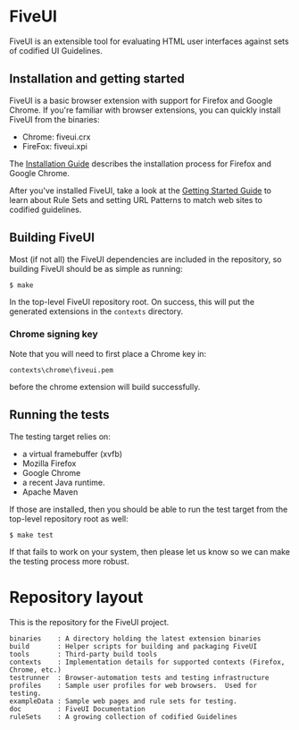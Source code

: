 # FiveUI

FiveUI is an extensible tool for evaluating HTML user interfaces
against sets of codified UI Guidelines.

## Installation and getting started

FiveUI is a basic browser extension with support for Firefox and
Google Chrome. If you're familiar with browser extensions, you can
quickly install FiveUI from the binaries:

 - Chrome: fiveui.crx
 - FireFox: fiveui.xpi

The [Installation Guide](doc/manual_src/install.md) describes the
installation process for Firefox and Google Chrome.

After you've installed FiveUI, take a look at the [Getting Started
Guide](doc/manual_src/gettingStarted.md) to learn about Rule Sets and
setting URL Patterns to match web sites to codified guidelines.

## Building FiveUI

Most (if not all) the FiveUI dependencies are included in the
repository, so building FiveUI should be as simple as running:

    $ make

In the top-level FiveUI repository root.  On success, this will put
the generated extensions in the `contexts` directory.

### Chrome signing key

Note that you will need to first place a Chrome key in:

    contexts\chrome\fiveui.pem

before the chrome extension will build successfully.

## Running the tests

The testing target relies on:

 - a virtual framebuffer (xvfb)
 - Mozilla Firefox
 - Google Chrome
 - a recent Java runtime.
 - Apache Maven

If those are installed, then you should be able to run the test target
from the top-level repository root as well:

    $ make test

If that fails to work on your system, then please let us know so we
can make the testing process more robust.

# Repository layout

This is the repository for the FiveUI project.

```
binaries    : A directory holding the latest extension binaries
build       : Helper scripts for building and packaging FiveUI
tools       : Third-party build tools
contexts    : Implementation details for supported contexts (Firefox, Chrome, etc.)
testrunner  : Browser-automation tests and testing infrastructure
profiles    : Sample user profiles for web browsers.  Used for testing.
exampleData : Sample web pages and rule sets for testing.
doc         : FiveUI Documentation
ruleSets    : A growing collection of codified Guidelines
```
